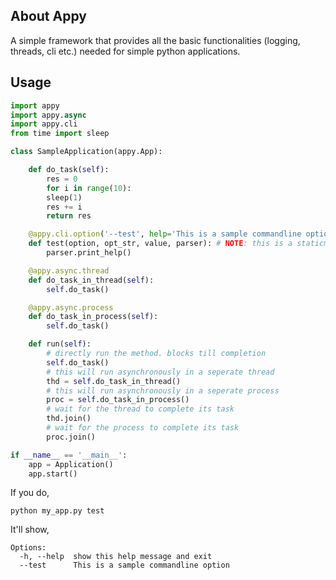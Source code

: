 ## About Appy
A simple framework that provides all the basic functionalities (logging, threads, cli etc.) needed for simple python applications.

## Usage
    
```python
import appy
import appy.async
import appy.cli
from time import sleep

class SampleApplication(appy.App):

    def do_task(self):
        res = 0
        for i in range(10):
        sleep(1)
        res += i
        return res

    @appy.cli.option('--test', help='This is a sample commandline option')
    def test(option, opt_str, value, parser): # NOTE: this is a staticmethod
        parser.print_help()

    @appy.async.thread
    def do_task_in_thread(self):
        self.do_task()

    @appy.async.process
    def do_task_in_process(self):
        self.do_task()

    def run(self):
        # directly run the method. blocks till completion
        self.do_task()
        # this will run asynchronously in a seperate thread
        thd = self.do_task_in_thread()
        # this will run asynchronously in a seperate process
        proc = self.do_task_in_process()
        # wait for the thread to complete its task
        thd.join()
        # wait for the process to complete its task
        proc.join()

if __name__ == '__main__':
    app = Application()
    app.start()
```

If you do,

    python my_app.py test

It'll show,

    Options:
      -h, --help  show this help message and exit
      --test      This is a sample commandline option

